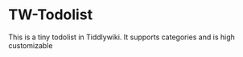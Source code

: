 # TW-Todolist
This is a tiny todolist in Tiddlywiki. It supports categories and is high customizable

